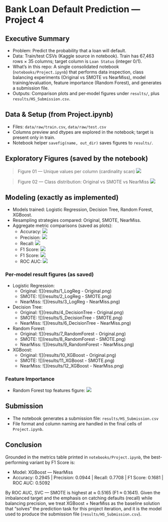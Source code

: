 # Bank Loan Default Prediction — Project 4

## Executive Summary

- Problem: Predict the probability that a loan will default.
- Data: Train/test CSVs (Kaggle source in notebook). Train has 67,463 rows × 35 columns; target column is `Loan Status` (integer 0/1).
- What’s in this repo: A single consolidated notebook (`notebooks/Project.ipynb`) that performs data inspection, class balancing experiments (Original vs SMOTE vs NearMiss), model training/evaluation, feature importance (Random Forest), and generates a submission file.
- Outputs: Comparison plots and per‑model figures under `results/`, plus `results/HS_Submission.csv`.

## Data & Setup (from Project.ipynb)

- Files: `data/raw/train.csv`, `data/raw/test.csv`
- Columns preview and dtypes are explored in the notebook; target is present only in train.
- Notebook helper `savefig(name, out_dir)` saves figures to `results/`.

## Exploratory Figures (saved by the notebook)

> Figure 01 — Unique values per column (cardinality scan)
![](results/01_UniqueValuesPerColumn.png)

> Figure 02 — Class distribution: Original vs SMOTE vs NearMiss
![](results/02_DistributionPlot.png)

## Modeling (exactly as implemented)

- Models trained: Logistic Regression, Decision Tree, Random Forest, XGBoost.
- Resampling strategies compared: Original, SMOTE, NearMiss.
- Aggregate metric comparisons (saved as plots):
  - Accuracy: ![](results/03_ModelAccuracyComparison.png)
  - Precision: ![](results/04_ModelPrecisionComparison.png)
  - Recall: ![](results/05_ModelRecallComparison.png)
  - F1 Score: ![](results/06_ModelF1ScoreComparison.png)
  - F1 Score: ![](results/06_ModelF1ScoreComparison.png)
  - ROC AUC: ![](results/07_Model_ROC_AUC_Comparison.png)

### Per‑model result figures (as saved)
- Logistic Regression:
  - Original: ![](results/1_LogReg - Original.png)
  - SMOTE: ![](results/2_LogReg - SMOTE.png)
  - NearMiss: ![](results/3_LogReg - NearMiss.png)
- Decision Tree:
  - Original: ![](results/4_DecisionTree - Original.png)
  - SMOTE: ![](results/5_DecisionTree - SMOTE.png)
  - NearMiss: ![](results/6_DecisionTree - NearMiss.png)
- Random Forest:
  - Original: ![](results/7_RandomForest - Original.png)
  - SMOTE: ![](results/8_RandomForest - SMOTE.png)
  - NearMiss: ![](results/9_RandomForest - NearMiss.png)
- XGBoost:
  - Original: ![](results/10_XGBoost - Original.png)
  - SMOTE: ![](results/11_XGBoost - SMOTE.png)
  - NearMiss: ![](results/12_XGBoost - NearMiss.png)

### Feature Importance
- Random Forest top features figure: ![](results/13_ImportantFeatures_RF.png)

## Submission

- The notebook generates a submission file: `results/HS_Submission.csv`
- File format and column naming are handled in the final cells of `Project.ipynb`.

## Conclusion

Grounded in the metrics table printed in `notebooks/Project.ipynb`, the best-performing variant by F1 Score is:

- Model: XGBoost — NearMiss
- Accuracy: 0.2945 | Precision: 0.0944 | Recall: 0.7708 | F1 Score: 0.1681 | ROC AUC: 0.5092

By ROC AUC, SVC — SMOTE is highest at ≈ 0.5165 (F1 ≈ 0.1641). Given the imbalanced target and the emphasis on catching defaults (recall) while balancing precision, we treat XGBoost + NearMiss as the baseline solution that “solves” the prediction task for this project iteration, and it is the model used to produce the submission file (`results/HS_Submission.csv`).
